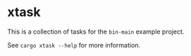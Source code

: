 <!-- cargo-sync-rdme title [[ -->
# xtask
<!-- cargo-sync-rdme ]] -->

This is a collection of tasks for the `bin-main` example project.

See `cargo xtask --help` for more information.
